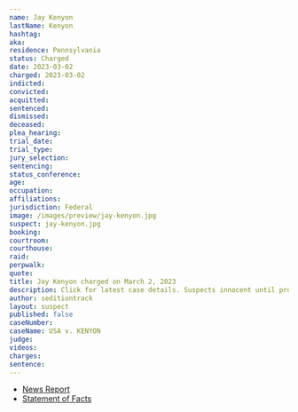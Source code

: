 ```yaml
---
name: Jay Kenyon
lastName: Kenyon
hashtag:
aka:
residence: Pennsylvania
status: Charged
date: 2023-03-02
charged: 2023-03-02
indicted:
convicted:
acquitted:
sentenced:
dismissed:
deceased:
plea_hearing:
trial_date:
trial_type:
jury_selection:
sentencing:
status_conference:
age:
occupation:
affiliations:
jurisdiction: Federal
image: /images/preview/jay-kenyon.jpg
suspect: jay-kenyon.jpg
booking:
courtroom:
courthouse:
raid:
perpwalk:
quote:
title: Jay Kenyon charged on March 2, 2023
description: Click for latest case details. Suspects innocent until proven guilty.
author: seditiontrack
layout: suspect
published: false
caseNumber:
caseName: USA v. KENYON
judge:
videos:
charges:
sentence:
---
```


- [News Report]()
- [Statement of Facts](https://storage.courtlistener.com/recap/gov.uscourts.vawd.127882/gov.uscourts.vawd.127882.1.2.pdf)
